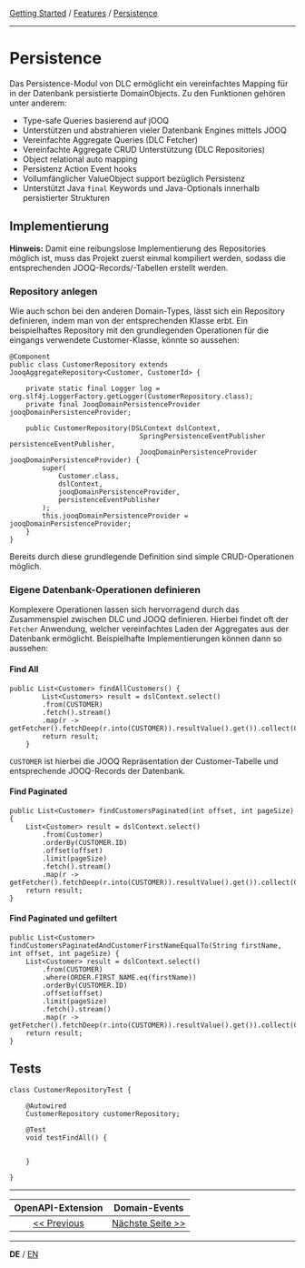 [Getting Started](../index_de.md) / [Features](../guides/features_de.md) / [Persistence](persistence_de.md)

---

# Persistence

Das Persistence-Modul von DLC ermöglicht ein vereinfachtes Mapping für in der Datenbank persistierte DomainObjects.
Zu den Funktionen gehören unter anderem:
-   Type-safe Queries basierend auf jOOQ
-   Unterstützen und abstrahieren vieler Datenbank Engines mittels JOOQ
-   Vereinfachte Aggregate Queries (DLC Fetcher)
-   Vereinfachte Aggregate CRUD Unterstützung (DLC Repositories)
-   Object relational auto mapping
-   Persistenz Action Event hooks
-   Vollumfänglicher ValueObject support bezüglich Persistenz
-   Unterstützt Java  `final`  Keywords und Java-Optionals innerhalb persistierter Strukturen

## Implementierung
**Hinweis:** Damit eine reibungslose Implementierung des Repositories möglich ist,
muss das Projekt zuerst einmal kompiliert werden, sodass die entsprechenden JOOQ-Records/-Tabellen erstellt werden.

### Repository anlegen
Wie auch schon bei den anderen Domain-Types, lässt sich ein Repository definieren,
indem man von der entsprechenden Klasse erbt. Ein beispielhaftes Repository mit den grundlegenden 
Operationen für die eingangs verwendete Customer-Klasse, könnte so aussehen:
```
@Component
public class CustomerRepository extends JooqAggregateRepository<Customer, CustomerId> {

    private static final Logger log = org.slf4j.LoggerFactory.getLogger(CustomerRepository.class);
    private final JooqDomainPersistenceProvider jooqDomainPersistenceProvider;
    
    public CustomerRepository(DSLContext dslContext,
                                SpringPersistenceEventPublisher persistenceEventPublisher,
                                JooqDomainPersistenceProvider jooqDomainPersistenceProvider) {
        super(
            Customer.class,
            dslContext,
            jooqDomainPersistenceProvider,
            persistenceEventPublisher
        );
        this.jooqDomainPersistenceProvider = jooqDomainPersistenceProvider;
    }
}
```

Bereits durch diese grundlegende Definition sind simple CRUD-Operationen möglich.

### Eigene Datenbank-Operationen definieren
Komplexere Operationen lassen sich hervorragend durch das Zusammenspiel zwischen DLC und JOOQ definieren.
Hierbei findet oft der `Fetcher` Anwendung, welcher vereinfachtes Laden der Aggregates aus der Datenbank ermöglicht.
Beispielhafte Implementierungen können dann so aussehen:

#### Find All
```
public List<Customer> findAllCustomers() {
        List<Customers> result = dslContext.select()
        .from(CUSTOMER)
        .fetch().stream()
        .map(r -> getFetcher().fetchDeep(r.into(CUSTOMER)).resultValue().get()).collect(Collectors.toList());
        return result;
    }
```
`CUSTOMER` ist hierbei die JOOQ Repräsentation der Customer-Tabelle und entsprechende JOOQ-Records der Datenbank.

#### Find Paginated
```
public List<Customer> findCustomersPaginated(int offset, int pageSize) {
    List<Customer> result = dslContext.select()
        .from(Customer)
        .orderBy(CUSTOMER.ID)
        .offset(offset)
        .limit(pageSize)
        .fetch().stream()
        .map(r -> getFetcher().fetchDeep(r.into(CUSTOMER)).resultValue().get()).collect(Collectors.toList());
    return result;
}
```

#### Find Paginated und gefiltert
```
public List<Customer> findCustomersPaginatedAndCustomerFirstNameEqualTo(String firstName, int offset, int pageSize) {
    List<Customer> result = dslContext.select()
        .from(CUSTOMER)
        .where(ORDER.FIRST_NAME.eq(firstName)) 
        .orderBy(CUSTOMER.ID)
        .offset(offset)
        .limit(pageSize)
        .fetch().stream()
        .map(r -> getFetcher().fetchDeep(r.into(CUSTOMER)).resultValue().get()).collect(Collectors.toList());
    return result;
}
```

## Tests

```
class CustomerRepositoryTest {

    @Autowired
    CustomerRepository customerRepository;

    @Test
    void testFindAll() {
        
        
    }

}
```


---

|             **OpenAPI-Extension**             |           **Domain-Events**            |
|:---------------------------------------------:|:--------------------------------------:|
| [<< Previous](open_api_extension_de.md) | [Nächste Seite >>](domain_events_de.md) |

---

**DE** / [EN](../../english/features/persistence_en.md)
